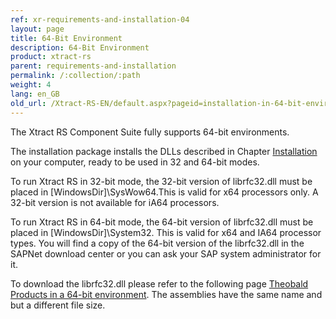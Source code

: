 ```yaml
---
ref: xr-requirements-and-installation-04
layout: page
title: 64-Bit Environment
description: 64-Bit Environment
product: xtract-rs
parent: requirements-and-installation
permalink: /:collection/:path
weight: 4
lang: en_GB
old_url: /Xtract-RS-EN/default.aspx?pageid=installation-in-64-bit-environment
---
```


The Xtract RS Component Suite fully supports 64-bit environments.

The installation package installs the DLLs described in Chapter [Installation](./installation) on your computer, ready to be used in 32 and 64-bit modes.

To run Xtract RS in 32-bit mode, the 32-bit version of librfc32.dll must be placed in [WindowsDir]\SysWow64.This is valid for x64 processors only. A 32-bit version is not available for iA64 processors.

To run Xtract RS in 64-bit mode, the 64-bit version of librfc32.dll must be placed in [WindowsDir]\System32. This is valid for x64 and IA64 processor types. You will find a copy of the 64-bit version of the librfc32.dll in the SAPNet download center or you can ask your SAP system administrator for it.

To download the librfc32.dll please refer to the following page [Theobald Products in a 64-bit environment](https://my.theobald-software.com/index.php?/Knowledgebase/Article/View/71/0/theobald--products-in-a-64-bit-environment). 
The assemblies have the same name and but a different file size.